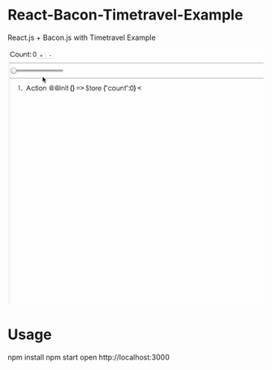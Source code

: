 # React-Bacon-Timetravel-Example
React.js + Bacon.js with Timetravel Example

![screenshot](screenshot.gif)

# Usage

npm install
npm start
open http://localhost:3000
